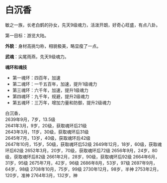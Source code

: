 # 白沉香

敏之一族，长老白鹤的孙女，先天9级魂力，活泼开朗，好奇心旺盛，有点八卦。

第一目标：游览大陆。

**外貌**：身材高挑匀称，相貌极美，略显瘦了一点。

**武魂**：尖尾雨燕，先天9级魂力。

**魂环和魂技**
* 第一魂环：四百年，加速
* 第二魂环：一千五百年，加速，提升1级魂力
* 第三魂环：六千年，加速，提升1级魂力
* 第四魂环：九千年，规避，提升2级魂力
* 第五魂环：三万年，增加力量和防御，提升2级魂力

白沉香，<br>
2639年9月，7岁，13.5级<br>
2641年3月，9岁，20级，获取魂环后21级<br>
2643年3月，11岁，30级，获取魂环后31级<br>
2645年7月，13岁，40级，获取魂环后42级<br>
2647年10月，15岁，50级，获取魂环后52级
2649年12月，18岁，60级，获取魂环后62级
2652年3月，20岁，70级，获取魂环后72级
2656年9月，24岁，80级，获取魂环后82级
2661年2月，28岁，90级，获取魂环后92级
2664年6月，31岁，95级
2675年7月，42岁，96级
2686年8月，53岁，97级
2697年9月，64岁，98级
2708年10月，75岁，99级
2730年12月，98岁，半神
2753年2月，120岁，准神
2764年3月，132岁，神